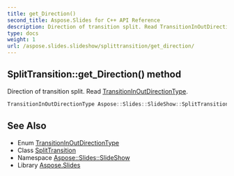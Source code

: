 ```yaml
---
title: get_Direction()
second_title: Aspose.Slides for C++ API Reference
description: Direction of transition split. Read TransitionInOutDirectionType.
type: docs
weight: 1
url: /aspose.slides.slideshow/splittransition/get_direction/
---
```

## SplitTransition::get_Direction() method


Direction of transition split. Read [TransitionInOutDirectionType](../../transitioninoutdirectiontype/).

```cpp
TransitionInOutDirectionType Aspose::Slides::SlideShow::SplitTransition::get_Direction() override
```

## See Also

* Enum [TransitionInOutDirectionType](../../transitioninoutdirectiontype/)
* Class [SplitTransition](../)
* Namespace [Aspose::Slides::SlideShow](../../)
* Library [Aspose.Slides](../../../)
